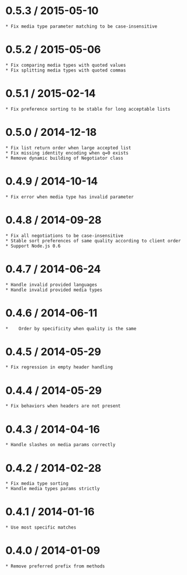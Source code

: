 0.5.3 / 2015-05-10
==================

    * Fix media type parameter matching to be case-insensitive

0.5.2 / 2015-05-06
==================

    * Fix comparing media types with quoted values
    * Fix splitting media types with quoted commas

0.5.1 / 2015-02-14
==================

    * Fix preference sorting to be stable for long acceptable lists

0.5.0 / 2014-12-18
==================

    * Fix list return order when large accepted list
    * Fix missing identity encoding when q=0 exists
    * Remove dynamic building of Negotiator class

0.4.9 / 2014-10-14
==================

    * Fix error when media type has invalid parameter

0.4.8 / 2014-09-28
==================

    * Fix all negotiations to be case-insensitive
    * Stable sort preferences of same quality according to client order
    * Support Node.js 0.6

0.4.7 / 2014-06-24
==================

    * Handle invalid provided languages
    * Handle invalid provided media types

0.4.6 / 2014-06-11
==================

    *    Order by specificity when quality is the same

0.4.5 / 2014-05-29
==================

    * Fix regression in empty header handling

0.4.4 / 2014-05-29
==================

    * Fix behaviors when headers are not present

0.4.3 / 2014-04-16
==================

    * Handle slashes on media params correctly

0.4.2 / 2014-02-28
==================

    * Fix media type sorting
    * Handle media types params strictly

0.4.1 / 2014-01-16
==================

    * Use most specific matches

0.4.0 / 2014-01-09
==================

    * Remove preferred prefix from methods

